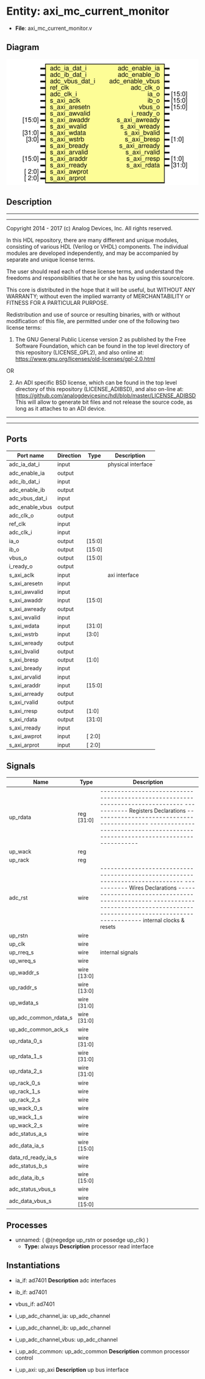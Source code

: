 # Entity: axi_mc_current_monitor

- **File**: axi_mc_current_monitor.v
## Diagram

![Diagram](axi_mc_current_monitor.svg "Diagram")
## Description

 ***************************************************************************
 ***************************************************************************
 Copyright 2014 - 2017 (c) Analog Devices, Inc. All rights reserved.

 In this HDL repository, there are many different and unique modules, consisting
 of various HDL (Verilog or VHDL) components. The individual modules are
 developed independently, and may be accompanied by separate and unique license
 terms.

 The user should read each of these license terms, and understand the
 freedoms and responsibilities that he or she has by using this source/core.

 This core is distributed in the hope that it will be useful, but WITHOUT ANY
 WARRANTY; without even the implied warranty of MERCHANTABILITY or FITNESS FOR
 A PARTICULAR PURPOSE.

 Redistribution and use of source or resulting binaries, with or without modification
 of this file, are permitted under one of the following two license terms:

   1. The GNU General Public License version 2 as published by the
      Free Software Foundation, which can be found in the top level directory
      of this repository (LICENSE_GPL2), and also online at:
      <https://www.gnu.org/licenses/old-licenses/gpl-2.0.html>

 OR

   2. An ADI specific BSD license, which can be found in the top level directory
      of this repository (LICENSE_ADIBSD), and also on-line at:
      https://github.com/analogdevicesinc/hdl/blob/master/LICENSE_ADIBSD
      This will allow to generate bit files and not release the source code,
      as long as it attaches to an ADI device.

 ***************************************************************************
 ***************************************************************************

## Ports

| Port name       | Direction | Type   | Description         |
| --------------- | --------- | ------ | ------------------- |
| adc_ia_dat_i    | input     |        |  physical interface |
| adc_enable_ia   | output    |        |                     |
| adc_ib_dat_i    | input     |        |                     |
| adc_enable_ib   | output    |        |                     |
| adc_vbus_dat_i  | input     |        |                     |
| adc_enable_vbus | output    |        |                     |
| adc_clk_o       | output    |        |                     |
| ref_clk         | input     |        |                     |
| adc_clk_i       | input     |        |                     |
| ia_o            | output    | [15:0] |                     |
| ib_o            | output    | [15:0] |                     |
| vbus_o          | output    | [15:0] |                     |
| i_ready_o       | output    |        |                     |
| s_axi_aclk      | input     |        |  axi interface      |
| s_axi_aresetn   | input     |        |                     |
| s_axi_awvalid   | input     |        |                     |
| s_axi_awaddr    | input     | [15:0] |                     |
| s_axi_awready   | output    |        |                     |
| s_axi_wvalid    | input     |        |                     |
| s_axi_wdata     | input     | [31:0] |                     |
| s_axi_wstrb     | input     | [3:0]  |                     |
| s_axi_wready    | output    |        |                     |
| s_axi_bvalid    | output    |        |                     |
| s_axi_bresp     | output    | [1:0]  |                     |
| s_axi_bready    | input     |        |                     |
| s_axi_arvalid   | input     |        |                     |
| s_axi_araddr    | input     | [15:0] |                     |
| s_axi_arready   | output    |        |                     |
| s_axi_rvalid    | output    |        |                     |
| s_axi_rresp     | output    | [1:0]  |                     |
| s_axi_rdata     | output    | [31:0] |                     |
| s_axi_rready    | input     |        |                     |
| s_axi_awprot    | input     | [ 2:0] |                     |
| s_axi_arprot    | input     | [ 2:0] |                     |
## Signals

| Name                  | Type           | Description                                                                                                                                                                                                                                                             |
| --------------------- | -------------- | ----------------------------------------------------------------------------------------------------------------------------------------------------------------------------------------------------------------------------------------------------------------------- |
| up_rdata              | reg     [31:0] | ------------------------------------------------------------------------------ ----------- Registers Declarations ------------------------------------------- ------------------------------------------------------------------------------                            |
| up_wack               | reg            |                                                                                                                                                                                                                                                                         |
| up_rack               | reg            |                                                                                                                                                                                                                                                                         |
| adc_rst               | wire           | ------------------------------------------------------------------------------ ----------- Wires Declarations ----------------------------------------------- ------------------------------------------------------------------------------  internal clocks & resets  |
| up_rstn               | wire           |                                                                                                                                                                                                                                                                         |
| up_clk                | wire           |                                                                                                                                                                                                                                                                         |
| up_rreq_s             | wire           |  internal signals                                                                                                                                                                                                                                                       |
| up_wreq_s             | wire           |                                                                                                                                                                                                                                                                         |
| up_waddr_s            | wire [13:0]    |                                                                                                                                                                                                                                                                         |
| up_raddr_s            | wire [13:0]    |                                                                                                                                                                                                                                                                         |
| up_wdata_s            | wire [31:0]    |                                                                                                                                                                                                                                                                         |
| up_adc_common_rdata_s | wire [31:0]    |                                                                                                                                                                                                                                                                         |
| up_adc_common_ack_s   | wire           |                                                                                                                                                                                                                                                                         |
| up_rdata_0_s          | wire [31:0]    |                                                                                                                                                                                                                                                                         |
| up_rdata_1_s          | wire [31:0]    |                                                                                                                                                                                                                                                                         |
| up_rdata_2_s          | wire [31:0]    |                                                                                                                                                                                                                                                                         |
| up_rack_0_s           | wire           |                                                                                                                                                                                                                                                                         |
| up_rack_1_s           | wire           |                                                                                                                                                                                                                                                                         |
| up_rack_2_s           | wire           |                                                                                                                                                                                                                                                                         |
| up_wack_0_s           | wire           |                                                                                                                                                                                                                                                                         |
| up_wack_1_s           | wire           |                                                                                                                                                                                                                                                                         |
| up_wack_2_s           | wire           |                                                                                                                                                                                                                                                                         |
| adc_status_a_s        | wire           |                                                                                                                                                                                                                                                                         |
| adc_data_ia_s         | wire [15:0]    |                                                                                                                                                                                                                                                                         |
| data_rd_ready_ia_s    | wire           |                                                                                                                                                                                                                                                                         |
| adc_status_b_s        | wire           |                                                                                                                                                                                                                                                                         |
| adc_data_ib_s         | wire [15:0]    |                                                                                                                                                                                                                                                                         |
| adc_status_vbus_s     | wire           |                                                                                                                                                                                                                                                                         |
| adc_data_vbus_s       | wire [15:0]    |                                                                                                                                                                                                                                                                         |
## Processes
- unnamed: ( @(negedge up_rstn or posedge up_clk) )
  - **Type:** always
**Description**
 processor read interface 
## Instantiations

- ia_if: ad7401
**Description**
 adc interfaces

- ib_if: ad7401
- vbus_if: ad7401
- i_up_adc_channel_ia: up_adc_channel
- i_up_adc_channel_ib: up_adc_channel
- i_up_adc_channel_vbus: up_adc_channel
- i_up_adc_common: up_adc_common
**Description**
 common processor control

- i_up_axi: up_axi
**Description**
 up bus interface

